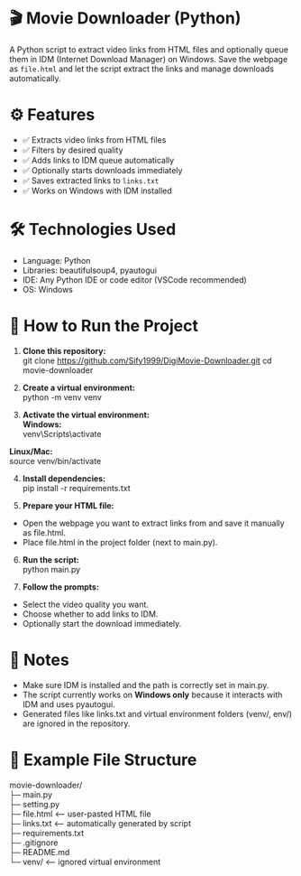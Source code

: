 # 🎬 Movie Downloader (Python)

A Python script to extract video links from HTML files and optionally queue them in IDM (Internet Download Manager) on Windows. Save the webpage as `file.html` and let the script extract the links and manage downloads automatically.

# ⚙️ Features
- ✅ Extracts video links from HTML files  
- ✅ Filters by desired quality  
- ✅ Adds links to IDM queue automatically  
- ✅ Optionally starts downloads immediately  
- ✅ Saves extracted links to `links.txt`  
- ✅ Works on Windows with IDM installed  

# 🛠️ Technologies Used
- Language: Python  
- Libraries: beautifulsoup4, pyautogui  
- IDE: Any Python IDE or code editor (VSCode recommended)  
- OS: Windows  

# 🚀 How to Run the Project

1. **Clone this repository:**  
git clone https://github.com/Sify1999/DigiMovie-Downloader.git
cd movie-downloader

2. **Create a virtual environment:**  
python -m venv venv

3. **Activate the virtual environment:**  
**Windows:**  
venv\Scripts\activate  

**Linux/Mac:**  
source venv/bin/activate

4. **Install dependencies:**  
pip install -r requirements.txt

5. **Prepare your HTML file:**  
- Open the webpage you want to extract links from and save it manually as file.html.  
- Place file.html in the project folder (next to main.py).  

6. **Run the script:**  
python main.py

7. **Follow the prompts:**  
- Select the video quality you want.  
- Choose whether to add links to IDM.  
- Optionally start the download immediately.  

# 📝 Notes
- Make sure IDM is installed and the path is correctly set in main.py.  
- The script currently works on **Windows only** because it interacts with IDM and uses pyautogui.  
- Generated files like links.txt and virtual environment folders (venv/, env/) are ignored in the repository.  

# 📁 Example File Structure

movie-downloader/  
├─ main.py  
├─ setting.py  
├─ file.html   <-- user-pasted HTML file  
├─ links.txt   <-- automatically generated by script  
├─ requirements.txt  
├─ .gitignore  
├─ README.md  
└─ venv/      <-- ignored virtual environment  
